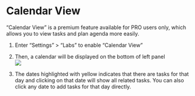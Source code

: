 # Calendar View
“Calendar View” is a premium feature available for PRO users only, which allows you to view tasks and plan agenda more easily.
1.	Enter “Settings” > “Labs” to enable “Calendar View”
2.	Then, a calendar will be displayed on the bottom of left panel <br>
![](/images/calendarview.png)

3.	The dates highlighted with yellow indicates that there are tasks for that day and clicking on that date will show all related tasks. You can also click any date to add tasks for that day directly.



